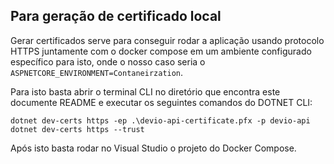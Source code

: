 ## Para geração de certificado local

Gerar certificados serve para conseguir rodar a aplicação usando protocolo HTTPS juntamente com o docker compose em um ambiente configurado específico para isto, onde o nosso caso seria o `ASPNETCORE_ENVIRONMENT=Contaneirzation`.

Para isto basta abrir o terminal CLI no diretório que encontra este documente README e executar os seguintes comandos do DOTNET CLI:

```cli
dotnet dev-certs https -ep .\devio-api-certificate.pfx -p devio-api
dotnet dev-certs https --trust
```

Após isto basta rodar no Visual Studio o projeto do Docker Compose.